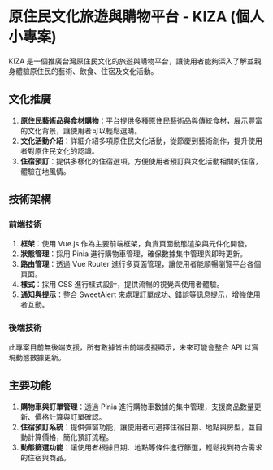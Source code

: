 # 原住民文化旅遊與購物平台 - KIZA (個人小專案)

KIZA 是一個推廣台灣原住民文化的旅遊與購物平台，讓使用者能夠深入了解並親身體驗原住民的藝術、飲食、住宿及文化活動。

## 文化推廣

1. **原住民藝術品與食材購物**：平台提供多種原住民藝術品與傳統食材，展示豐富的文化背景，讓使用者可以輕鬆選購。
2. **文化活動介紹**：詳細介紹多項原住民文化活動，從節慶到藝術創作，提升使用者對原住民文化的認識。
3. **住宿預訂**：提供多樣化的住宿選項，方便使用者預訂與文化活動相關的住宿，體驗在地風情。

## 技術架構

### 前端技術

1. **框架**：使用 Vue.js 作為主要前端框架，負責頁面動態渲染與元件化開發。
2. **狀態管理**：採用 Pinia 進行購物車管理，確保數據集中管理與即時更新。
3. **路由管理**：透過 Vue Router 進行多頁面管理，讓使用者能順暢瀏覽平台各個頁面。
4. **樣式**：採用 CSS 進行樣式設計，提供流暢的視覺與使用者體驗。
5. **通知與提示**：整合 SweetAlert 來處理訂單成功、錯誤等訊息提示，增強使用者互動。

### 後端技術

此專案目前無後端支援，所有數據皆由前端模擬顯示，未來可能會整合 API 以實現動態數據更新。

## 主要功能

1. **購物車與訂單管理**：透過 Pinia 進行購物車數據的集中管理，支援商品數量更新、價格計算與訂單確認。
2. **住宿預訂系統**：提供彈窗功能，讓使用者可選擇住宿日期、地點與房型，並自動計算價格，簡化預訂流程。
3. **動態篩選功能**：讓使用者根據日期、地點等條件進行篩選，輕鬆找到符合需求的住宿與商品。
